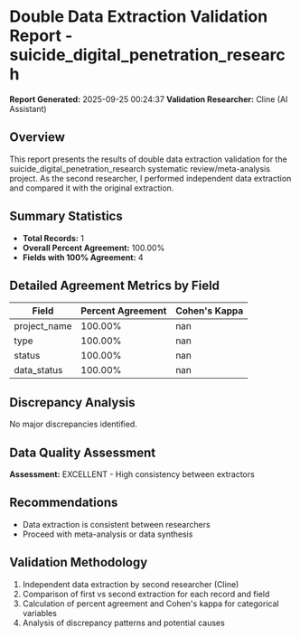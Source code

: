 # Double Data Extraction Validation Report - suicide_digital_penetration_research

**Report Generated:** 2025-09-25 00:24:37
**Validation Researcher:** Cline (AI Assistant)

## Overview
This report presents the results of double data extraction validation for the suicide_digital_penetration_research systematic review/meta-analysis project. As the second researcher, I performed independent data extraction and compared it with the original extraction.

## Summary Statistics
- **Total Records:** 1
- **Overall Percent Agreement:** 100.00%
- **Fields with 100% Agreement:** 4

## Detailed Agreement Metrics by Field

| Field | Percent Agreement | Cohen's Kappa |
|-------|------------------|---------------|
| project_name | 100.00% | nan |
| type | 100.00% | nan |
| status | 100.00% | nan |
| data_status | 100.00% | nan |

## Discrepancy Analysis

No major discrepancies identified.

## Data Quality Assessment

**Assessment:** EXCELLENT - High consistency between extractors

## Recommendations

- Data extraction is consistent between researchers
- Proceed with meta-analysis or data synthesis

## Validation Methodology

1. Independent data extraction by second researcher (Cline)
2. Comparison of first vs second extraction for each record and field
3. Calculation of percent agreement and Cohen's kappa for categorical variables
4. Analysis of discrepancy patterns and potential causes
